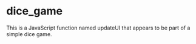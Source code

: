 # dice_game
This is a JavaScript function named updateUI that appears to be part of a simple dice game.
